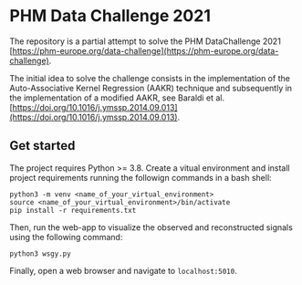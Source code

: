 # PHM Data Challenge 2021

The repository is a partial attempt to solve the PHM DataChallenge 2021 [https://phm-europe.org/data-challenge](https://phm-europe.org/data-challenge).

The initial idea to solve the challenge consists in the implementation of the Auto-Associative Kernel Regression (AAKR) technique and subsequently in the implementation of a modified AAKR, see Baraldi et al. [https://doi.org/10.1016/j.ymssp.2014.09.013](https://doi.org/10.1016/j.ymssp.2014.09.013).

## Get started
The project requires Python >= 3.8. Create a vitual environment and install project requirements running the followign commands in a bash shell:

	python3 -m venv <name_of_your_virtual_environment>
	source <name_of_your_virtual_environment>/bin/activate
	pip install -r requirements.txt

Then, run the web-app to visualize the observed and reconstructed signals using the following command:

	python3 wsgy.py

Finally, open a web browser and navigate to `localhost:5010`.
